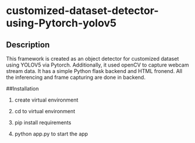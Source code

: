 # customized-dataset-detector-using-Pytorch-yolov5
## Description
This framework is created as an object detector for customized dataset using YOLOV5 via Pytorch. Additionally, it used openCV to capture webcam stream data. It has a simple Python flask backend and HTML fronend. All the inferencing and frame capturing are done in backend.

##Installation
1. create virtual environment

2. cd to virtual environment

3. pip install requirements

4. python app.py to start the app
